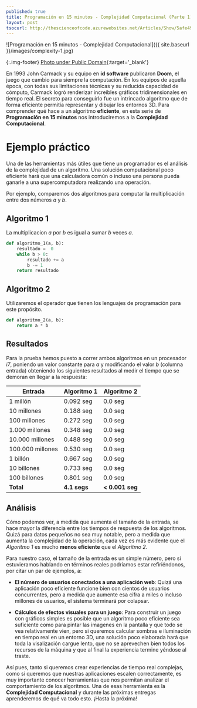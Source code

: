 ```yaml
---
published: true
title: Programación en 15 minutos - Complejidad Computacional (Parte 1)
layout: post
tsocurl: http://thescienceofcode.azurewebsites.net/Articles/Show/5afe49c93e671569ac7d12fe
---
```

![Programación en 15 minutos - Complejidad Computacional]({{ site.baseurl }}/images/complexity-1.jpg)

{:.img-footer}
[Photo under Public Domain](https://unsplash.com/photos/Q1p7bh3SHj8){:target='_blank'}

En 1993 John Carmack y su equipo en **id software** publicaron **Doom**, el juego que cambio para siempre la computación. En los equipos de aquella época, con todas sus limitaciones técnicas y su reducida capacidad de cómputo, Carmack logró renderizar increíbles gráficos tridimensionales en tiempo real. El secreto para conseguirlo fue un intrincado algoritmo que de forma eficiente permitía representar y dibujar los entornos 3D. Para comprender qué hace a un algoritmo **eficiente**, en esta serie de **Programación en 15 minutos** nos introduciremos a la **Complejidad Computacional**.
<!--more-->

# Ejemplo práctico

Una de las herramientas más útiles que tiene un programador es el análisis de la complejidad de un algoritmo. Una solución computacional poco eficiente hará que una calculadora común o incluso una persona pueda ganarle a una supercomputadora realizando una operación.

Por ejemplo, comparemos dos algoritmos para computar la multiplicación entre dos números *a* y *b*.

## Algoritmo 1

La multiplicacion *a* por *b* es igual a sumar *b*
veces *a*.

```python
def algoritmo_1(a, b):
    resultado =  0
    while b > 0:
        resultado += a
        b -= 1
    return resultado
```

## Algoritmo 2

Utilizaremos el operador que tienen los lenguajes de programación para este propósito.

```python
def algoritmo_2(a, b):
    return a * b
```

## Resultados

Para la prueba hemos puesto a correr ambos algoritmos en un procesador *i7*, poniendo un valor constante para *a* y modificando el valor *b* (columna entrada) obteniendo los siguientes resultados al medir el tiempo que se demoran en llegar a la respuesta:

| Entrada            | Algoritmo 1 | Algoritmo 2 |
| ------------------ | ----------- | ----------- |
| 1 millón           | 0.092 seg   | 0.0 seg     |
| 10 millones        | 0.188 seg   | 0.0 seg     |
| 100 millones       | 0.272 seg   | 0.0 seg     |
| 1.000 millones     | 0.348 seg   | 0.0 seg     |
| 10.000 millones    | 0.488 seg   | 0.0 seg     |
| 100.000 millones   | 0.530 seg   | 0.0 seg     |
| 1 billón           | 0.667 seg   | 0.0 seg     |
| 10 billones        | 0.733 seg   | 0.0 seg     |
| 100 billones       | 0.801 seg   | 0.0 seg     |
| **Total**          | **4.1 segs**    | **< 0.001 seg** |

## Análisis

Cómo podemos ver, a medida que aumenta el tamaño de la entrada, se hace mayor la diferencia entre los tiempos de respuesta de los algoritmos. Quizá para datos pequeños no sea muy notable, pero a medida que aumenta la complejidad de la operación, cada vez es más evidente que el *Algoritmo 1* es mucho **menos eficiente** que el *Algoritmo 2*.

Para nuestro caso, el tamaño de la entrada es un simple número, pero si estuvieramos hablando en términos reales podríamos estar refiriéndonos, por citar un par de ejemplos, a:

* **El número de usuarios conectados a una aplicación web**: Quizá una aplicación poco eficiente funcione bien con cientos de usuarios concurrentes, pero a medida que aumente esa cifra a miles o incluso millones de usuarios, el sistema terminará por colapsar.

* **Cálculos de efectos visuales para un juego**: Para construir un juego con gráficos simples es posible que un algoritmo poco eficiente sea suficiente como para pintar las imagenes en la pantalla y que todo se vea relativamente vien, pero si queremos calcular sombras e iluminación en tiempo real en un entorno 3D, una solución poco elaborada hará que toda la visalización cargue lento, que no se aprevechen bien todos los recursos de la máquina y que al final la experiencia termine yéndose al traste.

Así pues, tanto si queremos crear experiencias de tiempo real complejas, como si queremos que nuestras aplicaciones escalen correctamente, es muy importante conocer herramientas que nos permitan analizar el comportamiento de los algoritmos. Una de esas herramienta es la **Complejidad Computacional** y durante las próximas entregas aprenderemos de qué va todo esto. ¡Hasta la próxima!

